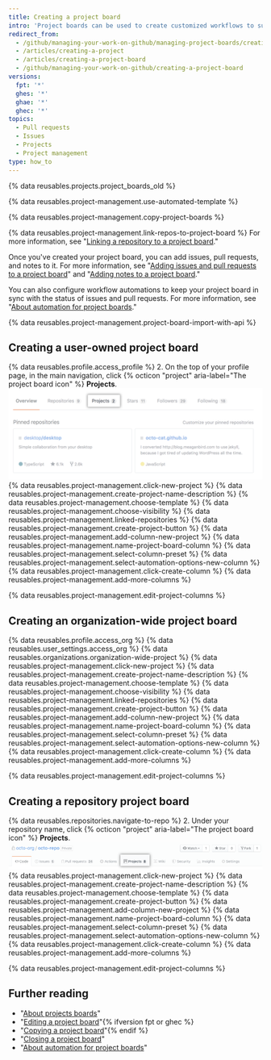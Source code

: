 ```yaml
---
title: Creating a project board
intro: 'Project boards can be used to create customized workflows to suit your needs, like tracking and prioritizing specific feature work, comprehensive roadmaps, or even release checklists.'
redirect_from:
  - /github/managing-your-work-on-github/managing-project-boards/creating-a-project-board
  - /articles/creating-a-project
  - /articles/creating-a-project-board
  - /github/managing-your-work-on-github/creating-a-project-board
versions:
  fpt: '*'
  ghes: '*'
  ghae: '*'
  ghec: '*'
topics:
  - Pull requests
  - Issues
  - Projects
  - Project management
type: how_to
---
```

{% data reusables.projects.project_boards_old %}

{% data reusables.project-management.use-automated-template %}

{% data reusables.project-management.copy-project-boards %}

{% data reusables.project-management.link-repos-to-project-board %} For more information, see "[Linking a repository to a project board](/articles/linking-a-repository-to-a-project-board)."

Once you've created your project board, you can add issues, pull requests, and notes to it. For more information, see "[Adding issues and pull requests to a project board](/articles/adding-issues-and-pull-requests-to-a-project-board)" and "[Adding notes to a project board](/articles/adding-notes-to-a-project-board)."

You can also configure workflow automations to keep your project board in sync with the status of issues and pull requests. For more information, see "[About automation for project boards](/articles/about-automation-for-project-boards)."

{% data reusables.project-management.project-board-import-with-api %}

## Creating a user-owned project board

{% data reusables.profile.access_profile %}
2. On the top of your profile page, in the main navigation, click {% octicon "project" aria-label="The project board icon" %} **Projects**.
![Project tab](/assets/images/help/projects/user-projects-tab.png)
{% data reusables.project-management.click-new-project %}
{% data reusables.project-management.create-project-name-description %}
{% data reusables.project-management.choose-template %}
{% data reusables.project-management.choose-visibility %}
{% data reusables.project-management.linked-repositories %}
{% data reusables.project-management.create-project-button %}
{% data reusables.project-management.add-column-new-project %}
{% data reusables.project-management.name-project-board-column %}
{% data reusables.project-management.select-column-preset %}
{% data reusables.project-management.select-automation-options-new-column %}
{% data reusables.project-management.click-create-column %}
{% data reusables.project-management.add-more-columns %}

{% data reusables.project-management.edit-project-columns %}

## Creating an organization-wide project board

{% data reusables.profile.access_org %}
{% data reusables.user_settings.access_org %}
{% data reusables.organizations.organization-wide-project %}
{% data reusables.project-management.click-new-project %}
{% data reusables.project-management.create-project-name-description %}
{% data reusables.project-management.choose-template %}
{% data reusables.project-management.choose-visibility %}
{% data reusables.project-management.linked-repositories %}
{% data reusables.project-management.create-project-button %}
{% data reusables.project-management.add-column-new-project %}
{% data reusables.project-management.name-project-board-column %}
{% data reusables.project-management.select-column-preset %}
{% data reusables.project-management.select-automation-options-new-column %}
{% data reusables.project-management.click-create-column %}
{% data reusables.project-management.add-more-columns %}

{% data reusables.project-management.edit-project-columns %}

## Creating a repository project board

{% data reusables.repositories.navigate-to-repo %}
2. Under your repository name, click {% octicon "project" aria-label="The project board icon" %} **Projects**.
![Project tab](/assets/images/help/projects/repo-tabs-projects.png)
{% data reusables.project-management.click-new-project %}
{% data reusables.project-management.create-project-name-description %}
{% data reusables.project-management.choose-template %}
{% data reusables.project-management.create-project-button %}
{% data reusables.project-management.add-column-new-project %}
{% data reusables.project-management.name-project-board-column %}
{% data reusables.project-management.select-column-preset %}
{% data reusables.project-management.select-automation-options-new-column %}
{% data reusables.project-management.click-create-column %}
{% data reusables.project-management.add-more-columns %}

{% data reusables.project-management.edit-project-columns %}

## Further reading

- "[About projects boards](/articles/about-project-boards)"
- "[Editing a project board](/articles/editing-a-project-board)"{% ifversion fpt or ghec %}
- "[Copying a project board](/articles/copying-a-project-board)"{% endif %}
- "[Closing a project board](/articles/closing-a-project-board)"
- "[About automation for project boards](/articles/about-automation-for-project-boards)"

